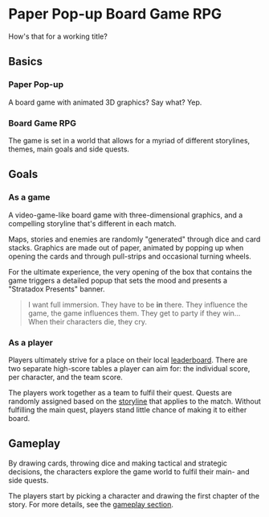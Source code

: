 # Paper Pop-up Board Game RPG

How's that for a working title?

## Basics

### Paper Pop-up

A board game with animated 3D graphics? Say what? Yep.

### Board Game RPG

The game is set in a world that allows for a myriad of different storylines, 
themes, main goals and side quests.

## Goals

### As a game

A video-game-like board game with three-dimensional graphics, and a compelling 
storyline that's different in each match. 

Maps, stories and enemies are randomly "generated" through dice and card stacks. 
Graphics are made out of paper, animated by popping up when opening the cards 
and through pull-strips and occasional turning wheels.

For the ultimate experience, the very opening of the box that contains the game 
triggers a detailed popup that sets the mood and presents a "Stratadox Presents" 
banner.

> I want full immersion. They have to be **in** there. They influence the game, 
> the game influences them. They get to party if they win... When their 
> characters die, they cry. 

### As a player

Players ultimately strive for a place on their local [leaderboard](Leaderboard.md). 
There are two separate high-score tables a player can aim for: the individual 
score, per character, and the team score.

The players work together as a team to fulfil their quest. Quests are randomly 
assigned based on the [storyline](Cards/Story.md) that applies to the match. 
Without fulfilling the main quest, players stand little chance of making it to 
either board.

## Gameplay

By drawing cards, throwing dice and making tactical and strategic decisions, the 
characters explore the game world to fulfil their main- and side quests.

The players start by picking a character and drawing the first chapter of the 
story. For more details, see the [gameplay section](Gameplay.md).
